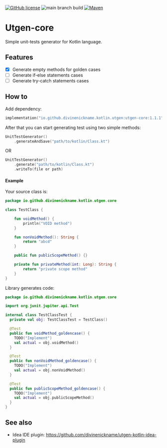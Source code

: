[![GitHub license](https://img.shields.io/badge/license-Apache%20License%202.0-blue.svg?style=flat)](https://www.apache.org/licenses/LICENSE-2.0)
![main branch build](https://github.com/divinenickname/utgen-kotlin-core/actions/workflows/mainbranch-build.yml/badge.svg)
[![Maven](https://img.shields.io/maven-metadata/v?metadataUrl=https%3A%2F%2Frepo1.maven.org%2Fmaven2%2Fio%2Fgithub%2Fdivinenickname%2Fkotlin%2Futgen%2Futgen-core%2Fmaven-metadata.xml&style=flat&color=green)](https://central.sonatype.com/artifact/io.github.divinenickname.kotlin.utgen/utgen-core)

# Utgen-core
Simple unit-tests generator for Kotlin language.

## Features
- [x] Generate empty methods for golden cases
- [ ] Generate if-else statements cases
- [ ] Generate try-catch statements cases

## How to
Add dependency:
```kotlin
implementation("io.github.divinenickname.kotlin.utgen:utgen-core:1.1.1")
```

After that you can start generating test using two simple methods:
```kotlin
UnitTestGenerator()
    .generateAndSave("path/to/kotlin/Class.kt")
```

OR
```kotlin
UnitTestGenerator()
    .generate("path/to/kotlin/Class.kt")
    .writeTo(file or path)
```

#### Example
Your source class is:
```kotlin
package io.github.divinenickname.kotlin.utgen.core

class TestClass {

    fun voidMethod() {
        println("VOID method")
    }

    fun nonVoidMethod(): String {
        return "abcd"
    }

    public fun publicScopeMethod() {}

    private fun privateMethod(int: Long): String {
        return "private scope method"
    }
}
```

Library generates code:
```kotlin
package io.github.divinenickname.kotlin.utgen.core

import org.junit.jupiter.api.Test

internal class TestClassTest {
  private val obj: TestClassTest = TestClass()

  @Test
  public fun voidMethod_goldencase() {
    TODO("Implement")
    val actual = obj.voidMethod()
  }

  @Test
  public fun nonVoidMethod_goldencase() {
    TODO("Implement")
    val actual = obj.nonVoidMethod()
  }

  @Test
  public fun publicScopeMethod_goldencase() {
    TODO("Implement")
    val actual = obj.publicScopeMethod()
  }
}
```

## See also
- Idea IDE plugin: https://github.com/divinenickname/utgen-kotlin-idea-plugin
